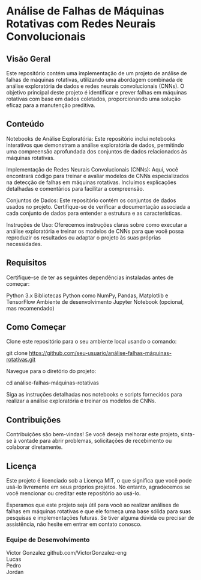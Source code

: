 
# **Análise de Falhas de Máquinas Rotativas com Redes Neurais Convolucionais**
## **Visão Geral**
Este repositório contém uma implementação de um projeto de análise de falhas de máquinas rotativas, utilizando uma abordagem combinada de análise exploratória de dados e redes neurais convolucionais (CNNs). O objetivo principal deste projeto é identificar e prever falhas em máquinas rotativas com base em dados coletados, proporcionando uma solução eficaz para a manutenção preditiva.

## **Conteúdo**
Notebooks de Análise Exploratória: Este repositório inclui notebooks interativos que demonstram a análise exploratória de dados, permitindo uma compreensão aprofundada dos conjuntos de dados relacionados às máquinas rotativas.

Implementação de Redes Neurais Convolucionais (CNNs): Aqui, você encontrará código para treinar e avaliar modelos de CNNs especializados na detecção de falhas em máquinas rotativas. Incluímos explicações detalhadas e comentários para facilitar a compreensão.

Conjuntos de Dados: Este repositório contém os conjuntos de dados usados no projeto. Certifique-se de verificar a documentação associada a cada conjunto de dados para entender a estrutura e as características.

Instruções de Uso: Oferecemos instruções claras sobre como executar a análise exploratória e treinar os modelos de CNNs para que você possa reproduzir os resultados ou adaptar o projeto às suas próprias necessidades.

## **Requisitos**
Certifique-se de ter as seguintes dependências instaladas antes de começar:

Python 3.x
Bibliotecas Python como NumPy, Pandas, Matplotlib e TensorFlow
Ambiente de desenvolvimento Jupyter Notebook (opcional, mas recomendado)

## **Como Começar**
Clone este repositório para o seu ambiente local usando o comando:

 git clone  https://github.com/seu-usuario/análise-falhas-máquinas-rotativas.git <br>
 
 Navegue para o diretório do projeto:

cd análise-falhas-máquinas-rotativas <br>

Siga as instruções detalhadas nos notebooks e scripts fornecidos para realizar a análise exploratória e treinar os modelos de CNNs.

## **Contribuições**
Contribuições são bem-vindas! Se você deseja melhorar este projeto, sinta-se à vontade para abrir problemas, solicitações de recebimento ou colaborar diretamente.

## **Licença**
Este projeto é licenciado sob a Licença MIT, o que significa que você pode usá-lo livremente em seus próprios projetos. No entanto, agradecemos se você mencionar ou creditar este repositório ao usá-lo.

Esperamos que este projeto seja útil para você ao realizar análises de falhas em máquinas rotativas e que ele forneça uma base sólida para suas pesquisas e implementações futuras. Se tiver alguma dúvida ou precisar de assistência, não hesite em entrar em contato conosco.

### **Equipe de Desenvolvimento**

Victor Gonzalez github.com/VictorGonzalez-eng <br>
Lucas <br>
Pedro <br>
Jordan  <br>